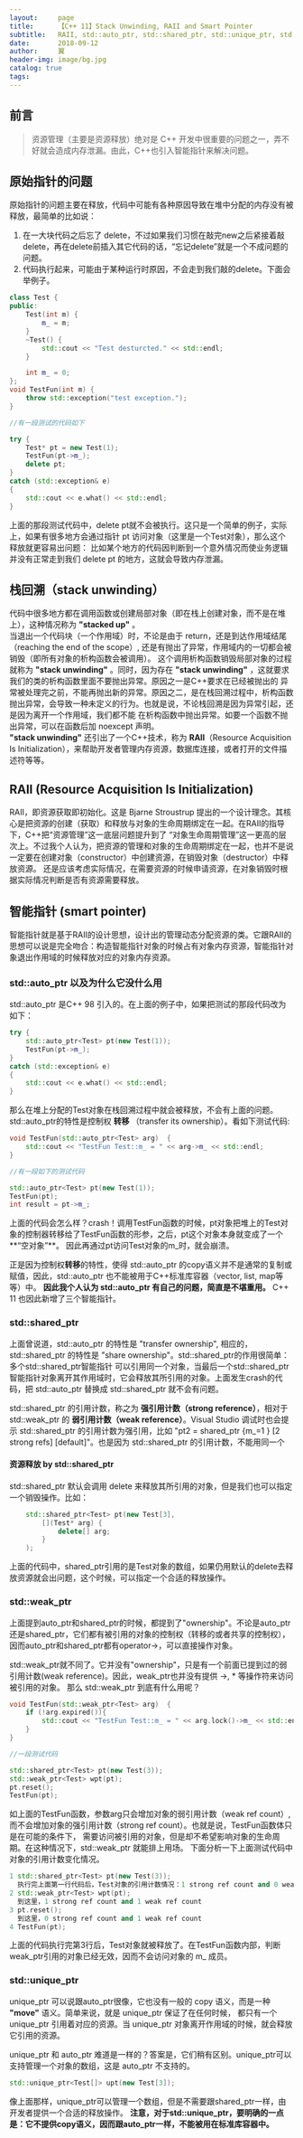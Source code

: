 ```yaml
---
layout:     page
title:      【C++ 11】Stack Unwinding, RAII and Smart Pointer
subtitle:   RAII, std::auto_ptr, std::shared_ptr, std::unique_ptr, std::weak_ptr
date:       2018-09-12
author:     翼
header-img: image/bg.jpg
catalog: true
tags:
---
```


## 前言

>资源管理（主要是资源释放）绝对是 C++ 开发中很重要的问题之一，弄不好就会造成内存泄漏。由此，C++也引入智能指针来解决问题。

## 原始指针的问题
原始指针的问题主要在释放，代码中可能有各种原因导致在堆中分配的内存没有被释放，最简单的比如说：  
1. 在一大块代码之后忘了 delete，不过如果我们习惯在敲完new之后紧接着敲delete，再在delete前插入其它代码的话，“忘记delete”就是一个不成问题的问题。
2. 代码执行起来，可能由于某种运行时原因，不会走到我们敲的delete。下面会举例子。
```cpp
class Test {
public:
    Test(int m) { 
        m_ = m; 
    }
    ~Test() {
        std::cout << "Test desturcted." << std::endl;
    }

    int m_ = 0;
};
void TestFun(int m) {
    throw std::exception("test exception.");
}

//有一段测试的代码如下

try {
    Test* pt = new Test(1);
    TestFun(pt->m_);
    delete pt;
}
catch (std::exception& e)
{
    std::cout << e.what() << std::endl;
}
```
上面的那段测试代码中，delete pt就不会被执行。这只是一个简单的例子，实际上，如果有很多地方会通过指针 pt 访问对象（这里是一个Test对象），那么这个释放就更容易出问题：
比如某个地方的代码因判断到一个意外情况而使业务逻辑并没有正常走到我们 delete pt 的地方，这就会导致内存泄漏。

## 栈回溯（stack unwinding）
代码中很多地方都在调用函数或创建局部对象（即在栈上创建对象，而不是在堆上），这种情况称为 **"stacked up"** 。  
当退出一个代码块（一个作用域）时，不论是由于 return，还是到达作用域结尾（reaching the end of the scope）, 还是有抛出了异常，作用域内的一切都会被销毁（即所有对象的析构函数会被调用）。
这个调用析构函数销毁局部对象的过程就称为 **"stack unwinding"** 。同时，因为存在 **"stack unwinding"** ，这就要求我们的类的析构函数里面不要抛出异常。原因之一是C++要求在已经被抛出的
异常被处理完之前，不能再抛出新的异常。原因之二，是在栈回溯过程中，析构函数抛出异常，会导致一种未定义的行为。也就是说，不论栈回溯是因为异常引起，还是因为离开一个作用域，我们都不能
在析构函数中抛出异常。如要一个函数不抛出异常，可以在函数后加 noexcept 声明。  
**"stack unwinding"** 还引出了一个C++技术，称为 **RAII**（Resource Acquisition Is Initialization），来帮助开发者管理内存资源，数据库连接，或者打开的文件描述符等等。

## RAII (Resource Acquisition Is Initialization)
RAII，即资源获取即初始化。这是 Bjarne Stroustrup 提出的一个设计理念。其核心是把资源的创建（获取）和释放与对象的生命周期绑定在一起。在RAII的指导下，C++把“资源管理”这一底层问题提升到了
“对象生命周期管理”这一更高的层次上。不过我个人认为，把资源的管理和对象的生命周期绑定在一起，也并不是说一定要在创建对象（constructor）中创建资源，在销毁对象（destructor）中释放资源。
还是应该考虑实际情况，在需要资源的时候申请资源，在对象销毁时根据实际情况判断是否有资源需要释放。  

## 智能指针 (smart pointer)
智能指针就是基于RAII的设计思想，设计出的管理动态分配资源的类。它跟RAII的思想可以说是完全吻合：构造智能指针对象的时候占有对象内存资源，智能指针对象退出作用域的时候释放对应的对象内存资源。  

### std::auto_ptr 以及为什么它没什么用
std::auto_ptr 是C++ 98 引入的。在上面的例子中，如果把测试的那段代码改为如下：  
```cpp
try {
    std::auto_ptr<Test> pt(new Test(1));
    TestFun(pt->m_);
}
catch (std::exception& e)
{
    std::cout << e.what() << std::endl;
}
```
那么在堆上分配的Test对象在栈回溯过程中就会被释放，不会有上面的问题。std::auto_ptr的特性是控制权 **转移** （transfer its ownership）。看如下测试代码:
```cpp
void TestFun(std::auto_ptr<Test> arg)  {
    std::cout << "TestFun Test::m_ = " << arg->m_ << std::endl;
}

//有一段如下的测试代码

std::auto_ptr<Test> pt(new Test(1));
TestFun(pt);
int result = pt->m_;
```
上面的代码会怎么样？crash！调用TestFun函数的时候，pt对象把堆上的Test对象的控制器转移给了TestFun函数的形参，之后，pt这个对象本身就变成了一个**“空对象”**。
因此再通过pt访问Test对象的m_时，就会崩溃。

正是因为控制权**转移**的特性，使得 std::auto_ptr 的copy语义并不是通常的复制或赋值，因此，std::auto_ptr 也不能被用于C++标准库容器（vector, list, map等等）中。
**因此我个人认为 std::auto_ptr 有自己的问题，简直是不堪重用。** C++ 11 也因此新增了三个智能指针。

### std::shared_ptr
上面曾说道，std::auto_ptr 的特性是 "transfer ownership", 相应的，std::shared_ptr 的特性是 "share ownership"。std::shared_ptr的作用很简单：多个std::shared_ptr智能指针
可以引用同一个对象，当最后一个std::shared_ptr智能指针对象离开其作用域时，它会释放其所引用的对象。上面发生crash的代码，把 std::auto_ptr 替换成 std::shared_ptr 就不会有问题。

std::shared_ptr 的引用计数，称之为 **强引用计数（strong reference）**，相对于 std::weak_ptr 的 **弱引用计数（weak reference）**。Visual Studio 调试时也会提示
std::shared_ptr 的引用计数为强引用，比如 "pt2 = shared_ptr {m_=1 } [2 strong refs] [default]"。也是因为 std::shared_ptr 的引用计数，不能用同一个

#### 资源释放 by std::shared_ptr
std::shared_ptr 默认会调用 delete 来释放其所引用的对象，但是我们也可以指定一个销毁操作。比如：
```cpp
    std::shared_ptr<Test> pt(new Test[3], 
        [](Test* arg) {
            delete[] arg;
        }
    );
```
上面的代码中，shared_ptr引用的是Test对象的数组，如果仍用默认的delete去释放资源就会出问题，这个时候，可以指定一个合适的释放操作。

### std::weak_ptr
上面提到auto_ptr和shared_ptr的时候，都提到了"ownership"。不论是auto_ptr还是shared_ptr，它们都有被引用的对象的控制权（转移的或者共享的控制权），
因而auto_ptr和shared_ptr都有operator->，可以直接操作对象。

std::weak_ptr就不同了。它并没有"ownership"，只是有一个前面已提到过的弱引用计数(weak reference)。因此，weak_ptr也并没有提供 ->, * 等操作符来访问被引用的对象。
那么 std::weak_ptr 到底有什么用呢？
```cpp
void TestFun(std::weak_ptr<Test> arg)  {
    if (!arg.expired()){
        std::cout << "TestFun Test::m_ = " << arg.lock()->m_ << std::endl;
    }    
}

//一段测试代码

std::shared_ptr<Test> pt(new Test(3));
std::weak_ptr<Test> wpt(pt);
pt.reset();
TestFun(pt);

```
如上面的TestFun函数，参数arg只会增加对象的弱引用计数（weak ref count）,而不会增加对象的强引用计数（strong ref count）。也就是说，TestFun函数体只是在可能的条件下，
需要访问被引用的对象，但是却不希望影响对象的生命周期。在这种情况下，std::weak_ptr 就能排上用场。
下面分析一下上面测试代码中对象的引用计数变化情况。
```cpp
1 std::shared_ptr<Test> pt(new Test(3));
  执行完上面第一行代码后，Test对象的引用计数情况：1 strong ref count and 0 weak ref count
2 std::weak_ptr<Test> wpt(pt);
  到这里，1 strong ref count and 1 weak ref count
3 pt.reset();
  到这里，0 strong ref count and 1 weak ref count
4 TestFun(pt);
```
上面的代码执行完第3行后，Test对象就被释放了。在TestFun函数内部，判断weak_ptr引用的对象已经无效，因而不会访问对象的 m_ 成员。

### std::unique_ptr
unique_ptr 可以说跟auto_ptr很像，它也没有一般的 copy 语义，而是一种 **"move"** 语义。简单来说，就是 unique_ptr 保证了在任何时候，
都只有一个 unique_ptr 引用着对应的资源。当 unique_ptr 对象离开作用域的时候，就会释放它引用的资源。

unique_ptr 和 auto_ptr 难道是一样的？答案是，它们稍有区别。unique_ptr可以支持管理一个对象的数组，这是 auto_ptr 不支持的。
```cpp
std::unique_ptr<Test[]> upt(new Test[3]);
```
像上面那样，unique_ptr可以管理一个数组，但是不需要跟shared_ptr一样，由开发者提供一个合适的释放操作。
**注意，对于std::unique_ptr，要明确的一点是：它不提供copy语义，因而跟auto_ptr一样，不能被用在标准库容器中。**
























